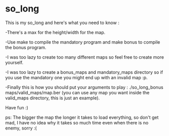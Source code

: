 # so_long
This is my so_long and here's what you need to know :

-There's a max for the height/width for the map.

-Use make to compile the mandatory program and make bonus to compile the bonus program.

-I was too lazy to create too many different maps so feel free to create more yourself.

-I was too lazy to create a bonus_maps and mandatory_maps directory so if you use the mandatory one you might end up with an invalid map :p.

-Finally this is how you should put your arguments to play : ./so_long_bonus maps/valid_maps/map.ber (you can use any map you want inside the valid_maps directory, this is just an example).

Have fun :)

ps: The bigger the map the longer it takes to load everything, so don't get mad, I have no idea why it takes so much time even when there is no enemy, sorry :(
